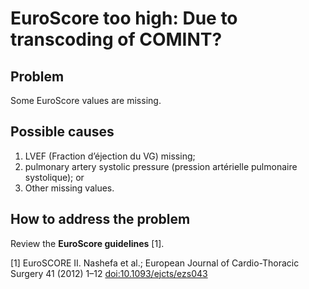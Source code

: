 # EuroScore too high: Due to transcoding of COMINT?

## Problem

Some EuroScore values are missing. 

## Possible causes

1. LVEF (Fraction d’éjection du VG) missing; 
2. pulmonary artery systolic pressure (pression artérielle pulmonaire systolique); or 
3. Other missing values. 

## How to address the problem

Review the **EuroScore guidelines** [1].

[1] EuroSCORE II. Nashefa et al.; European Journal of Cardio-Thoracic Surgery 41 (2012) 1–12 [doi:10.1093/ejcts/ezs043](https://doi.org/10.1093/ejcts/ezs043)

